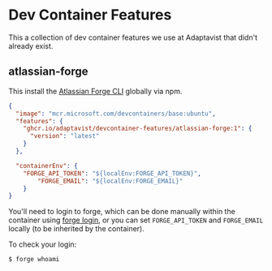 # Dev Container Features

This a collection of dev container features we use at Adaptavist that didn't
already exist.

## atlassian-forge

This install the
[Atlassian Forge CLI](https://developer.atlassian.com/platform/forge/cli-reference)
globally via npm.

```json
{
  "image": "mcr.microsoft.com/devcontainers/base:ubuntu",
  "features": {
    "ghcr.io/adaptavist/devcontainer-features/atlassian-forge:1": {
      "version": "latest"
    }
  },

  "containerEnv": {
    "FORGE_API_TOKEN": "${localEnv:FORGE_API_TOKEN}",
		"FORGE_EMAIL": "${localEnv:FORGE_EMAIL}"
	}
}
```

You'll need to login to forge, which can be done manually within the container
using [forge login](https://developer.atlassian.com/platform/forge/cli-reference/login),
or you can set `FORGE_API_TOKEN` and `FORGE_EMAIL` locally (to be inherited by
the container).

To check your login:

```sh
$ forge whoami
```
